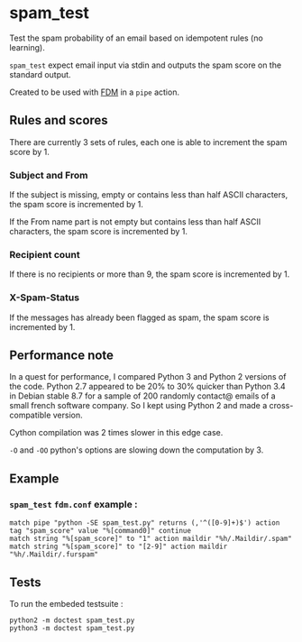 # spam_test
Test the spam probability of an email based on idempotent rules (no learning).

`spam_test` expect email input via stdin and outputs the spam score on the standard output.

Created to be used with [FDM](https://github.com/nicm/fdm) in a `pipe` action.

## Rules and scores

There are currently 3 sets of rules, each one is able to increment the spam score by 1.

### Subject and From

If the subject is missing, empty or contains less than half ASCII characters, the spam score is incremented by 1.

If the From name part is not empty but contains less than half ASCII characters, the spam score is incremented by 1.

### Recipient count

If there is no recipients or more than 9, the spam score is incremented by 1.

### X-Spam-Status

If the messages has already been flagged as spam, the spam score is incremented by 1.

## Performance note
In a quest for performance, I compared Python 3 and Python 2 versions of the code. Python 2.7 appeared to be 20% to 30% quicker than Python 3.4 in Debian stable 8.7 for a sample of 200 randomly contact@ emails of a small french software company. So I kept using Python 2 and made a cross-compatible version.

Cython compilation was 2 times slower in this edge case.

`-O` and `-OO` python's options are slowing down the computation by 3.

## Example

### `spam_test` `fdm.conf` example :

```
match pipe "python -SE spam_test.py" returns (,'^([0-9]+)$') action tag "spam_score" value "%[command0]" continue
match string "%[spam_score]" to "1" action maildir "%h/.Maildir/.spam"
match string "%[spam_score]" to "[2-9]" action maildir "%h/.Maildir/.furspam"
```


## Tests

To run the embeded testsuite :
```shell
python2 -m doctest spam_test.py
python3 -m doctest spam_test.py
```
